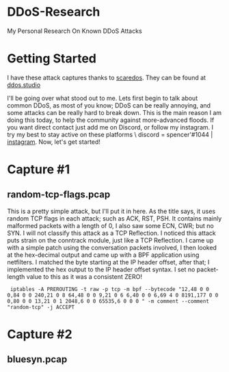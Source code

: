 # DDoS-Research
My Personal Research On Known DDoS Attacks 

# Getting Started 

I have these attack captures thanks to [scaredos](https://github.com/scaredos). They can be found at [ddos.studio](http://www.ddos.studio/pkts)

I'll be going over what stood out to me. Lets first begin to talk about common DDoS, as most of you know; DDoS can be really annoying, and some attacks can be really hard to break down. This is the main reason I am doing this today, to help the community against more-advanced floods. If you want direct contact just add me on Discord, or follow my instagram. I try my best to stay active on these platforms \\ discord = spencer'#1044 | [instagram](https://instagram.com/vucixc). Now, let's get started!

# Capture #1

## random-tcp-flags.pcap

This is a pretty simple attack, but I'll put it in here. As the title says, it uses random TCP flags in each attack; such as ACK, RST, PSH. It contains mainly malformed packets with a length of 0, I also saw some ECN, CWR; but no SYN. I will not classify this attack as a TCP Reflection. I noticed this attack puts strain on the conntrack module, just like a TCP Reflection. I came up with a simple patch using the conversation packets involved, I then looked at the hex-decimal output and came up with a BPF application using netfilters. I matched the byte starting at the IP header offset, after that; I implemented the hex output to the IP header offset syntax. I set no packet-length value to this as it was a consistent ZERO!

`` iptables -A PREROUTING -t raw -p tcp -m bpf --bytecode "12,48 0 0 0,84 0 0 240,21 0 8 64,48 0 0 9,21 0 6 6,40 0 0 6,69 4 0 8191,177 0 0 0,80 0 0 13,21 0 1 2048,6 0 0 65535,6 0 0 0 " -m comment --comment "random-tcp" -j ACCEPT``

# Capture #2

## bluesyn.pcap



